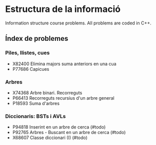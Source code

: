 # Estructura de la informació
Information structure course problems. All problems are coded in C++.

## Índex de problemes
### Piles, llistes, cues
- X82400 Elimina majors suma anteriors en una cua
- P77686 Capicues

### Arbres
- X74368 Arbre binari. Recorreguts
- P66413 Recorreguts recursius d'un arbre general
- P18593 Suma d'arbres

### Diccionaris: BSTs i AVLs
- P94818 Inserint en un arbre de cerca (#todo)
- P92765 Arbres - Buscant en un arbre de cerca (#todo)
- X68607 Classe diccionari (I) (#todo)